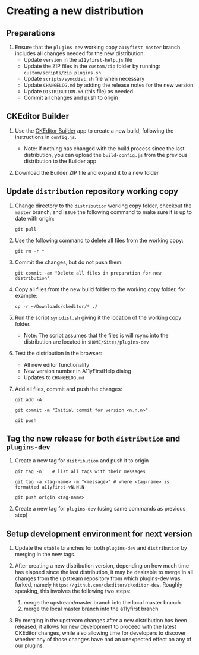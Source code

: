 # Creating a new distribution

## Preparations

1. Ensure that the `plugins-dev` working copy `a11yfirst-master` branch
   includes all changes needed for the new distribution:
   * Update `version` in the `a11yfirst-help.js` file
   * Update the ZIP files in the `custom/zip` folder by running:
     `custom/scripts/zip_plugins.sh`
   * Update `scripts/syncdist.sh` file when necessary
   * Update `CHANGELOG.md` by adding the release notes for the new version
   * Update `DISTRIBUTION.md` (this file) as needed
   * Commit all changes and push to origin

## CKEditor Builder

1. Use the [CKEditor Builder](https://ckeditor.com/cke4/builder) app to create
   a new build, following the instructions in `config.js`.

   * Note: If nothing has changed with the build process since the last
     distribution, you can upload the `build-config.js` from the previous
     distribution to the Builder app

1. Download the Builder ZIP file and expand it to a new folder

## Update `distribution` repository working copy

1. Change directory to the `distribution` working copy folder, checkout the
   `master` branch, and issue the following command to make sure it is up to
   date with origin:

   `git pull`

1. Use the following command to delete all files from the working copy:

   `git rm -r *`

1. Commit the changes, but do not push them:

   `git commit -am "Delete all files in preparation for new distribution"`

1. Copy all files from the new build folder to the working copy folder, for
   example:

   `cp -r ~/Downloads/ckeditor/* ./`

1. Run the script `syncdist.sh` giving it the location of the working copy
   folder.

   * Note: The script assumes that the files is will rsync into the
     distribution are located in `$HOME/Sites/plugins-dev`

1. Test the distribution in the browser:

   * All new editor functionality
   * New version number in A11yFirstHelp dialog
   * Updates to `CHANGELOG.md`

1. Add all files, commit and push the changes:

   `git add -A`

   `git commit -m "Initial commit for version <n.n.n>"`

   `git push`

## Tag the new release for both `distribution` and `plugins-dev`

1. Create a new tag for `distribution` and push it to origin

   `git tag -n    # list all tags with their messages`

   `git tag -a <tag-name> -m "<message>" # where <tag-name> is formatted a11yfirst-vN.N.N`

   `git push origin <tag-name>`

1. Create a new tag for `plugins-dev` (using same commands as previous step)

## Setup development environment for next version

1. Update the `stable` branches for both `plugins-dev` and `distribution` by
   merging in the new tags.

1. After creating a new distribution version, depending on how much time has
   elapsed since the last distribution, it may be desirable to merge in all
   changes from the upstream repository from which plugins-dev was forked,
   namely `https://github.com/ckeditor/ckeditor-dev`. Roughly speaking, this
   involves the following two steps:
   1. merge the upstream/master branch into the local master branch
   1. merge the local master branch into the a11yfirst branch

1. By merging in the upstream changes after a new distribution has been
   released, it allows for new development to proceed with the latest CKEditor
   changes, while also allowing time for developers to discover whether any of
   those changes have had an unexpected effect on any of our plugins.
